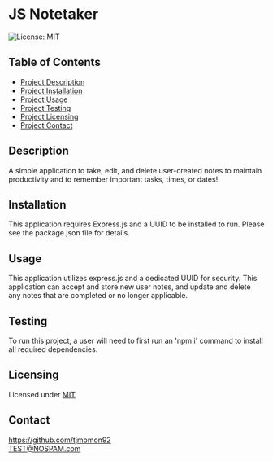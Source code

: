 
# JS Notetaker

![License: MIT](https://img.shields.io/badge/License-MIT-yellow.svg)
    
## Table of Contents
- [Project Description](#Description)
- [Project Installation](#Installation)
- [Project Usage](#Usage)
- [Project Testing](#Testing)
- [Project Licensing](#Licensing)
- [Project Contact](#Contact)
  
## Description
A simple application to take, edit, and delete user-created notes to maintain productivity and to remember important tasks, times, or dates! 

## Installation
This application requires Express.js and a UUID to be installed to run. Please see the package.json file for details.
  
## Usage
This application utilizes express.js and a dedicated UUID for security. This application can accept and store new user notes, and update and delete any notes that are completed or no longer applicable.
  
## Testing
To run this project, a user will need to first run an 'npm i' command to install all required dependencies.
  
## Licensing
Licensed under [MIT](https://opensource.org/license/mit/)
  
## Contact
https://github.com/tjmomon92
</br>TEST@NOSPAM.com
    